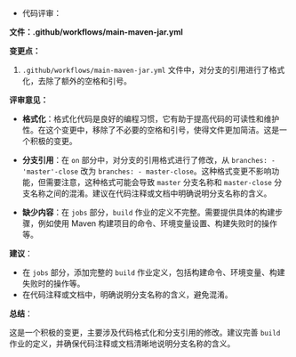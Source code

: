 - 代码评审：

**文件：.github/workflows/main-maven-jar.yml**

**变更点：**

1. `.github/workflows/main-maven-jar.yml` 文件中，对分支的引用进行了格式化，去除了额外的空格和引号。

**评审意见：**

- **格式化**：格式化代码是良好的编程习惯，它有助于提高代码的可读性和维护性。在这个变更中，移除了不必要的空格和引号，使得文件更加简洁。这是一个积极的变更。
  
- **分支引用**：在 `on` 部分中，对分支的引用格式进行了修改，从 `branches: - 'master'-close` 改为 `branches: - master-close`。这种格式变更不影响功能，但需要注意，这种格式可能会导致 `master` 分支名称和 `master-close` 分支名称之间的混淆。建议在代码注释或文档中明确说明分支名称的含义。

- **缺少内容**：在 `jobs` 部分，`build` 作业的定义不完整。需要提供具体的构建步骤，例如使用 Maven 构建项目的命令、环境变量设置、构建失败时的操作等。

**建议**：

- 在 `jobs` 部分，添加完整的 `build` 作业定义，包括构建命令、环境变量、构建失败时的操作等。
- 在代码注释或文档中，明确说明分支名称的含义，避免混淆。

**总结**：

这是一个积极的变更，主要涉及代码格式化和分支引用的修改。建议完善 `build` 作业的定义，并确保代码注释或文档清晰地说明分支名称的含义。